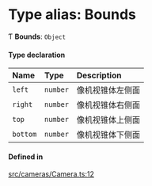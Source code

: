 # Type alias: Bounds

Ƭ **Bounds**: `Object`

#### Type declaration

| Name | Type | Description |
| :------ | :------ | :------ |
| `left` | `number` | 像机视锥体左侧面 |
| `right` | `number` | 像机视锥体右侧面 |
| `top` | `number` | 像机视锥体上侧面 |
| `bottom` | `number` | 像机视锥体下侧面 |

#### Defined in

[src/cameras/Camera.ts:12](https://github.com/sakitam-gis/vis-engine/blob/master/src/cameras/Camera.ts#L12)
